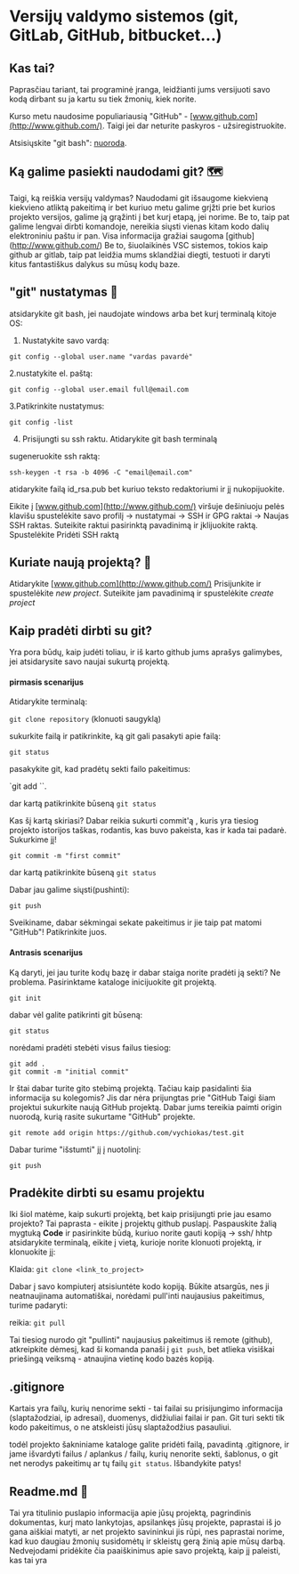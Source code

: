 # Versijų valdymo sistemos (git, GitLab, GitHub, bitbucket...)

## Kas tai?
Paprasčiau tariant, tai programinė įranga, leidžianti jums versijuoti savo kodą dirbant su ja kartu su tiek žmonių, kiek norite.

Kurso metu naudosime populiariausią "GitHub" - [www.github.com](http://www.github.com/). Taigi jei dar neturite paskyros - užsiregistruokite.

Atsisiųskite "git bash": [nuoroda](https://git-scm.com/downloads).

## Ką galime pasiekti naudodami git? 🗺️ 

Taigi, ką reiškia versijų valdymas? Naudodami git išsaugome kiekvieną kiekvieno atliktą pakeitimą ir bet kuriuo metu galime grįžti prie bet kurios projekto versijos, galime ją grąžinti į bet kurį etapą, jei norime. Be to, taip pat galime lengvai dirbti komandoje, nereikia siųsti vienas kitam kodo dalių elektroniniu paštu ir pan. Visa informacija gražiai saugoma [github] (http://www.github.com/) Be to, šiuolaikinės VSC sistemos, tokios kaip github ar gitlab, taip pat leidžia mums sklandžiai diegti, testuoti ir daryti kitus fantastiškus dalykus su mūsų kodų baze.

## "git" nustatymas 🧰 

atsidarykite git bash, jei naudojate windows arba bet kurį terminalą kitoje OS:
1. Nustatykite savo vardą:


`git config --global user.name "vardas pavardė"`


2.nustatykite el. paštą:


`git config --global user.email full@email.com`


3.Patikrinkite nustatymus:


`git config -list`


4. Prisijungti su ssh raktu. Atidarykite git bash terminalą

sugeneruokite ssh raktą:

`ssh-keygen -t rsa -b 4096 -C "email@email.com"`


atidarykite failą id_rsa.pub bet kuriuo teksto redaktoriumi ir jį nukopijuokite.

Eikite į [www.github.com](http://www.github.com/) viršuje dešiniuoju pelės klavišu spustelėkite savo profilį -> nustatymai -> SSH ir GPG raktai -> Naujas SSH raktas.
Suteikite raktui pasirinktą pavadinimą ir įklijuokite raktą. Spustelėkite Pridėti SSH raktą


## Kuriate naują projektą? 📃 
Atidarykite [www.github.com](http://www.github.com/) Prisijunkite ir spustelėkite _new project_. Suteikite jam pavadinimą ir spustelėkite _create project_

## Kaip pradėti dirbti su git?

Yra pora būdų, kaip judėti toliau, ir iš karto github jums aprašys galimybes, jei atsidarysite savo naujai sukurtą projektą.

#### pirmasis scenarijus

Atidarykite terminalą:

`git clone repository` (klonuoti saugyklą)

sukurkite failą ir patikrinkite, ką git gali pasakyti apie failą:


`git status`

pasakykite git, kad pradėtų sekti failo pakeitimus:

`git add <pavadinimas>``.

dar kartą patikrinkite būseną
`git status`

Kas šį kartą skiriasi? Dabar reikia sukurti commit'ą , kuris yra tiesiog projekto istorijos taškas, rodantis, kas buvo pakeista, kas ir kada tai padarė. Sukurkime jį!

`git commit -m "first commit"`

dar kartą patikrinkite būseną
`git status`

Dabar jau galime siųsti(pushinti):

`git push`

Sveikiname, dabar sėkmingai sekate pakeitimus ir jie taip pat matomi "GitHub"! Patikrinkite juos.


#### Antrasis scenarijus

Ką daryti, jei jau turite kodų bazę ir dabar staiga norite pradėti ją sekti? Ne problema.
Pasirinktame kataloge inicijuokite git projektą.


`git init`

dabar vėl galite patikrinti git būseną:

`git status`

norėdami pradėti stebėti visus failus tiesiog:

```
git add .
git commit -m "initial commit"
```

Ir štai dabar turite gito stebimą projektą. Tačiau kaip pasidalinti šia informacija su kolegomis? Jis dar nėra prijungtas prie "GitHub
Taigi šiam projektui sukurkite naują GitHub projektą. Dabar jums tereikia paimti origin nuorodą, kurią rasite sukurtame "GitHub" projekte.


`git remote add origin https://github.com/vychiokas/test.git`

Dabar turime "išstumti" jį į nuotolinį:


`git push`



## Pradėkite dirbti su esamu projektu

Iki šiol matėme, kaip sukurti projektą, bet kaip prisijungti prie jau esamo projekto?
Tai paprasta - eikite į projektų github puslapį. Paspauskite žalią mygtuką **Code** ir pasirinkite būdą, kuriuo norite gauti kopiją -> ssh/ hhtp
atsidarykite terminalą, eikite į vietą, kurioje norite klonuoti projektą, ir klonuokite jį:

Klaida: `git clone <link_to_project>`


Dabar į savo kompiuterį atsisiuntėte kodo kopiją. Būkite atsargūs, nes ji neatnaujinama automatiškai, norėdami pull'inti naujausius pakeitimus, turime padaryti:

reikia: `git pull`

Tai tiesiog nurodo git "pullinti" naujausius pakeitimus iš remote (github), atkreipkite dėmesį, kad ši komanda panaši į `git push`, bet atlieka visiškai priešingą veiksmą - atnaujina vietinę kodo bazės kopiją.

## .gitignore

Kartais yra failų, kurių nenorime sekti - tai failai su prisijungimo informacija (slaptažodziai, ip adresai), duomenys, didžiuliai failai ir pan.
Git turi sekti tik kodo pakeitimus, o ne atskleisti jūsų slaptažodžius pasauliui.

todėl projekto šakniniame kataloge galite pridėti failą, pavadintą .gitignore, ir jame išvardyti failus / aplankus / failų, kurių nenorite sekti, šablonus, o git net nerodys pakeitimų ar tų failų `git status`. Išbandykite patys!


## Readme.md 📑 

Tai yra titulinio puslapio informacija apie jūsų projektą, pagrindinis dokumentas, kurį mato lankytojas, apsilankęs jūsų projekte, paprastai iš jo gana aiškiai matyti, ar net projekto savininkui jis rūpi, nes paprastai norime, kad kuo daugiau žmonių susidomėtų ir skleistų gerą žinią apie mūsų darbą.  Nedvejodami pridėkite čia paaiškinimus apie savo projektą, kaip jį paleisti, kas tai yra

